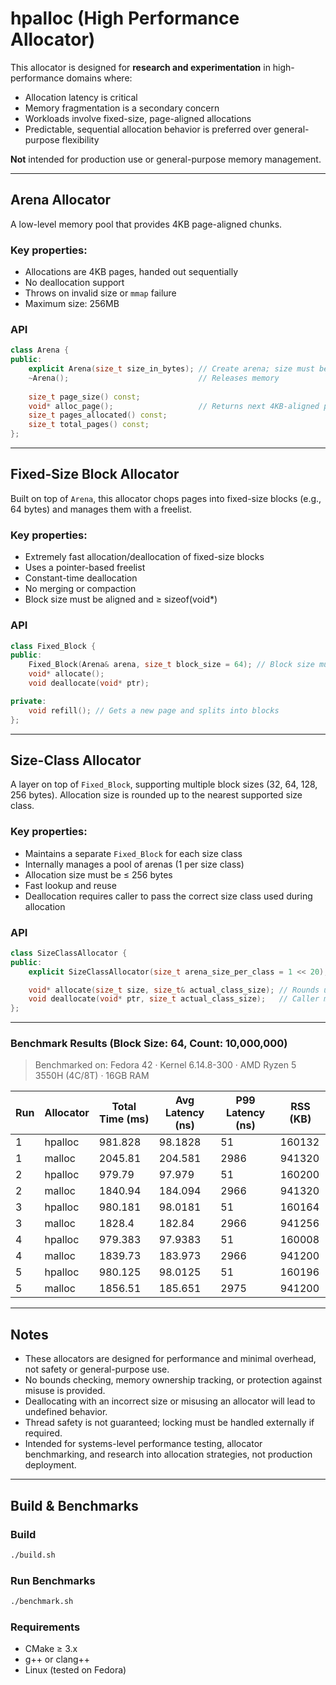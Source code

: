 # hpalloc (High Performance Allocator)

This allocator is designed for **research and experimentation** in high-performance domains where:

* Allocation latency is critical  
* Memory fragmentation is a secondary concern  
* Workloads involve fixed-size, page-aligned allocations  
* Predictable, sequential allocation behavior is preferred over general-purpose flexibility

**Not** intended for production use or general-purpose memory management.

---

## Arena Allocator

A low-level memory pool that provides 4KB page-aligned chunks.

### Key properties:

* Allocations are 4KB pages, handed out sequentially  
* No deallocation support  
* Throws on invalid size or `mmap` failure  
* Maximum size: 256MB

### API

```cpp
class Arena {
public:
    explicit Arena(size_t size_in_bytes); // Create arena; size must be page-aligned and <= 256MB
    ~Arena();                             // Releases memory
    
    size_t page_size() const;
    void* alloc_page();                   // Returns next 4KB-aligned page or nullptr if exhausted
    size_t pages_allocated() const;
    size_t total_pages() const;
};
````

---

## Fixed-Size Block Allocator

Built on top of `Arena`, this allocator chops pages into fixed-size blocks (e.g., 64 bytes) and manages them with a freelist.

### Key properties:

* Extremely fast allocation/deallocation of fixed-size blocks
* Uses a pointer-based freelist
* Constant-time deallocation
* No merging or compaction
* Block size must be aligned and ≥ sizeof(void\*)

### API

```cpp
class Fixed_Block {
public:
    Fixed_Block(Arena& arena, size_t block_size = 64); // Block size must be aligned
    void* allocate();
    void deallocate(void* ptr);

private:
    void refill(); // Gets a new page and splits into blocks
};
```

---

## Size-Class Allocator

A layer on top of `Fixed_Block`, supporting multiple block sizes (32, 64, 128, 256 bytes). Allocation size is rounded up to the nearest supported size class.

### Key properties:

* Maintains a separate `Fixed_Block` for each size class
* Internally manages a pool of arenas (1 per size class)
* Allocation size must be ≤ 256 bytes
* Fast lookup and reuse
* Deallocation requires caller to pass the correct size class used during allocation

### API

```cpp
class SizeClassAllocator {
public:
    explicit SizeClassAllocator(size_t arena_size_per_class = 1 << 20); // 1MB arena per class

    void* allocate(size_t size, size_t& actual_class_size); // Rounds up and returns block
    void deallocate(void* ptr, size_t actual_class_size);   // Caller must provide size used
};
```
---

### Benchmark Results (Block Size: 64, Count: 10,000,000)
> Benchmarked on: Fedora 42 · Kernel 6.14.8-300 · AMD Ryzen 5 3550H (4C/8T) · 16GB RAM

| Run | Allocator | Total Time (ms) | Avg Latency (ns) | P99 Latency (ns) | RSS (KB) |
| --- | --------- | --------------- | ---------------- | ---------------- | -------- |
| 1   | hpalloc   | 981.828         | 98.1828          | 51               | 160132   |
| 1   | malloc    | 2045.81         | 204.581          | 2986             | 941320   |
| 2   | hpalloc   | 979.79          | 97.979           | 51               | 160200   |
| 2   | malloc    | 1840.94         | 184.094          | 2966             | 941320   |
| 3   | hpalloc   | 980.181         | 98.0181          | 51               | 160164   |
| 3   | malloc    | 1828.4          | 182.84           | 2966             | 941256   |
| 4   | hpalloc   | 979.383         | 97.9383          | 51               | 160008   |
| 4   | malloc    | 1839.73         | 183.973          | 2966             | 941200   |
| 5   | hpalloc   | 980.125         | 98.0125          | 51               | 160196   |
| 5   | malloc    | 1856.51         | 185.651          | 2975             | 941200   |

---

## Notes

* These allocators are designed for performance and minimal overhead, not safety or general-purpose use.
* No bounds checking, memory ownership tracking, or protection against misuse is provided.
* Deallocating with an incorrect size or misusing an allocator will lead to undefined behavior.
* Thread safety is not guaranteed; locking must be handled externally if required.
* Intended for systems-level performance testing, allocator benchmarking, and research into allocation strategies, not production deployment.

---

## Build & Benchmarks

### Build

```bash
./build.sh
````

### Run Benchmarks

```bash
./benchmark.sh
```

### Requirements

* CMake ≥ 3.x
* g++ or clang++
* Linux (tested on Fedora)


